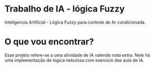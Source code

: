 # Trabalho de IA - lógica Fuzzy
Inteligencia Artificial - Lógica Fuzzy para controle de Ar condicionada.

# O que vou encontrar?
Esse projeto refere-se a uma atividade de IA valendo nota extra.
Nele há uma implementação de lógica nebulosa com exercício das aula de IA.
